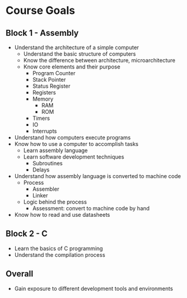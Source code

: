 # Course Goals

## Block 1 - Assembly
- Understand the architecture of a simple computer
    - Understand the basic structure of computers
    - Know the difference between architecture, microarchitecture
    - Know core elements and their purpose
        - Program Counter
        - Stack Pointer
        - Status Register
        - Registers
        - Memory
            - RAM
            - ROM
        - Timers
        - IO
        - Interrupts
- Understand how computers execute programs
- Know how to use a computer to accomplish tasks
    - Learn assembly language
    - Learn software development techniques
        - Subroutines
        - Delays
- Understand how assembly language is converted to machine code
    - Process
        - Assembler
        - Linker
    - Logic behind the process
        - Assessment: convert to machine code by hand
- Know how to read and use datasheets

## Block 2 - C
- Learn the basics of C programming
- Understand the compilation process

## Overall
- Gain exposure to different development tools and environments
